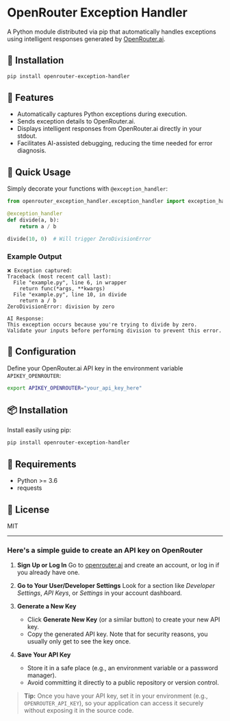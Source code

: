 # OpenRouter Exception Handler

A Python module distributed via pip that automatically handles exceptions using intelligent responses generated by [OpenRouter.ai](https://openrouter.ai/).

## 🚀 Installation

```bash
pip install openrouter-exception-handler
```

## 📌 Features

- Automatically captures Python exceptions during execution.
- Sends exception details to OpenRouter.ai.
- Displays intelligent responses from OpenRouter.ai directly in your stdout.
- Facilitates AI-assisted debugging, reducing the time needed for error diagnosis.

## 🔧 Quick Usage

Simply decorate your functions with `@exception_handler`:

```python
from openrouter_exception_handler.exception_handler import exception_handler

@exception_handler
def divide(a, b):
    return a / b

divide(10, 0)  # Will trigger ZeroDivisionError
```

### Example Output

```
❌ Exception captured:
Traceback (most recent call last):
  File "example.py", line 6, in wrapper
    return func(*args, **kwargs)
  File "example.py", line 10, in divide
    return a / b
ZeroDivisionError: division by zero

AI Response:
This exception occurs because you're trying to divide by zero.
Validate your inputs before performing division to prevent this error.
```

## 🔑 Configuration

Define your OpenRouter.ai API key in the environment variable `APIKEY_OPENROUTER`:

```bash
export APIKEY_OPENROUTER="your_api_key_here"
```

## 📦 Installation

Install easily using pip:

```bash
pip install openrouter-exception-handler
```

## 📌 Requirements

- Python >= 3.6
- requests

## 📄 License

MIT

---

### Here's a simple guide to create an API key on OpenRouter

1. **Sign Up or Log In**
   Go to [openrouter.ai](https://openrouter.ai/) and create an account, or log in if you already have one.

2. **Go to Your User/Developer Settings**
   Look for a section like *Developer Settings*, *API Keys*, or *Settings* in your account dashboard.

3. **Generate a New Key**
   - Click **Generate New Key** (or a similar button) to create your new API key.
   - Copy the generated API key. Note that for security reasons, you usually only get to see the key once.

4. **Save Your API Key**
   - Store it in a safe place (e.g., an environment variable or a password manager).
   - Avoid committing it directly to a public repository or version control.

> **Tip:** Once you have your API key, set it in your environment (e.g., `OPENROUTER_API_KEY`), so your application can access it securely without exposing it in the source code.
